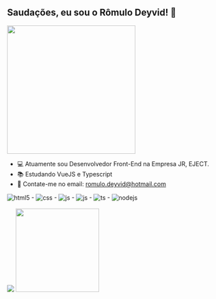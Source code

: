 ## Saudações, eu sou o Rômulo Deyvid! 🖖 
<img height="300" src="https://i.pinimg.com/originals/5c/6a/1f/5c6a1fb4595e4b55b8398780d8a51343.gif" >

- 💻 Atuamente sou Desenvolvedor Front-End na Empresa JR, EJECT.
- 📚 Estudando VueJS e Typescript
- 📩 Contate-me no email: romulo.deyvid@hotmail.com
<div style="display: inline_block">
  <img align="center" alt="html5" src="https://img.shields.io/badge/HTML5-E34F26?style=for-the-badge&logo=html5&logoColor=white" /> -
  <img align="center" alt="css" src="https://img.shields.io/badge/CSS3-1572B6?style=for-the-badge&logo=css3&logoColor=white" /> -
  <img align="center" alt="js" src="https://img.shields.io/badge/JavaScript-F7DF1E?style=for-the-badge&logo=javascript&logoColor=black" /> -
  <img align="center" alt="js" src="https://img.shields.io/badge/Bootstrap-6f42c1?style=for-the-badge&logo=bootstrap&logoColor=white" /> -
  <img align="center" alt="ts" src="https://img.shields.io/badge/TypeScript-007ACC?style=for-the-badge&logo=typescript&logoColor=white" /> -
  
  <img align="center" alt="nodejs" src="https://img.shields.io/badge/Vue.js-42b883?style=for-the-badge&logo=vue.js&logoColor=white" />
</div>

<br/>

<div style="display: inline_block">
<picture>
  <source
    srcset="https://github-readme-stats.vercel.app/api?username=romulodeyvid&include_all_commits=true&show_icons=true&theme=dracula"
    media="(prefers-color-scheme: dark)"
  />
  <source
    srcset="https://github-readme-stats.vercel.app/api?username=romulodeyvid&show_icons=true"
    media="(prefers-color-scheme: light), (prefers-color-scheme: no-preference)"
  />
  <img src="https://github-readme-stats.vercel.app/api?username=anuraghazra&show_icons=true" />
</picture>

  <img height="195" src="https://github-readme-stats.vercel.app/api/top-langs/?username=romulodeyvid&layout=compact&theme=dracula"/>
</div>

